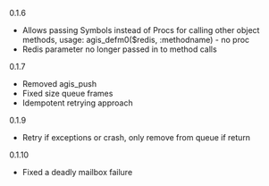 0.1.6

- Allows passing Symbols instead of Procs for calling other object methods, usage: agis_defm0($redis, :methodname) - no proc
- Redis parameter no longer passed in to method calls

0.1.7

- Removed agis_push
- Fixed size queue frames
- Idempotent retrying approach

0.1.9

- Retry if exceptions or crash, only remove from queue if return

0.1.10

- Fixed a deadly mailbox failure

